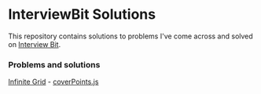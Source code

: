 # InterviewBit Solutions

This repository contains solutions to problems I've come across and solved on [Interview Bit](https://interviewbit.com).

### Problems and solutions
[Infinite Grid](https://www.interviewbit.com/problems/min-steps-in-infinite-grid/) - [coverPoints.js](https://github.com/divyamrastogi/InterviewBit/blob/master/array/coverPoints.js)
